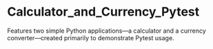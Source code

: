 # Calculator_and_Currency_Pytest
 Features two simple Python applications—a calculator and a currency converter—created primarily to demonstrate Pytest usage.
